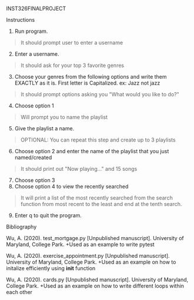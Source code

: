 INST326FINALPROJECT

Instructions

1. Run program.
>It should prompt user to enter a username
2. Enter a username.
>It should ask for your top 3 favorite genres
3. Choose your genres from the following options and write them EXACTLY as it is. First letter is Capitalized. ex: Jazz not jazz
>It should prompt options asking you "What would you like to do?"
4. Choose option 1
>Will prompt you to name the playlist
5. Give the playlist a name.
>OPTIONAL: You can repeat this step and create up to 3 playlists
6. Choose option 2 and enter the name of the playlist that you just named/created
>It should print out "Now playing..." and 15 songs
7. Choose option 3
8. Choose option 4 to view the recently searched
>It will print a list of the most recently searched from the search function from most recent to the least and end at the tenth search. 
9. Enter q to quit the program.

Bibliography

Wu, A. (2020). test_mortgage.py
  [Unpublished manuscript]. University of Maryland, College Park.
+Used as an example to write pytest

Wu, A. (2020). exercise_appointment.py
  [Unpublished manuscript]. University of Maryland, College Park.
+Used as an example on how to initalize efficiently using __init__ function

Wu, A. (2020). cards.py
  [Unpublished manuscript]. University of Maryland, College Park.
+Used as an example on how to write different loops within each other




  

